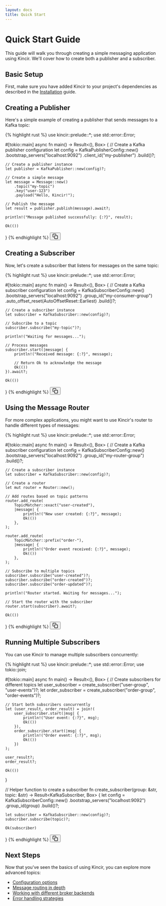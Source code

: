 ```yaml
---
layout: docs
title: Quick Start
---
```


# Quick Start Guide

This guide will walk you through creating a simple messaging application using Kincir. We'll cover how to create both a publisher and a subscriber.

## Basic Setup

First, make sure you have added Kincir to your project's dependencies as described in the [Installation](/docs/installation/index.md) guide.

## Creating a Publisher

Here's a simple example of creating a publisher that sends messages to a Kafka topic:

<div class="highlight-wrapper" style="position: relative;" data-language="rust">
{% highlight rust %}
use kincir::prelude::*;
use std::error::Error;

#[tokio::main]
async fn main() -> Result<(), Box<dyn Error>> {
    // Create a Kafka publisher configuration
    let config = KafkaPublisherConfig::new()
        .bootstrap_servers("localhost:9092")
        .client_id("my-publisher")
        .build()?;
    
    // Create a publisher instance
    let publisher = KafkaPublisher::new(config)?;
    
    // Create a simple message
    let message = Message::new()
        .topic("my-topic")
        .key("user-123")
        .payload("Hello, Kincir!");
    
    // Publish the message
    let result = publisher.publish(message).await?;
    
    println!("Message published successfully: {:?}", result);
    
    Ok(())
}
{% endhighlight %}
<button class="copy-button manual-copy-btn" onclick="copyCode(this)" aria-label="Copy code to clipboard">
  <svg xmlns="http://www.w3.org/2000/svg" viewBox="0 0 24 24" width="18" height="18" fill="none" stroke="currentColor" stroke-width="2" stroke-linecap="round" stroke-linejoin="round"><rect x="9" y="9" width="13" height="13" rx="2" ry="2"></rect><path d="M5 15H4a2 2 0 0 1-2-2V4a2 2 0 0 1 2-2h9a2 2 0 0 1 2 2v1"></path></svg>
</button>
</div>

## Creating a Subscriber

Now, let's create a subscriber that listens for messages on the same topic:

<div class="highlight-wrapper" style="position: relative;" data-language="rust">
{% highlight rust %}
use kincir::prelude::*;
use std::error::Error;

#[tokio::main]
async fn main() -> Result<(), Box<dyn Error>> {
    // Create a Kafka subscriber configuration
    let config = KafkaSubscriberConfig::new()
        .bootstrap_servers("localhost:9092")
        .group_id("my-consumer-group")
        .auto_offset_reset(AutoOffsetReset::Earliest)
        .build()?;
    
    // Create a subscriber instance
    let subscriber = KafkaSubscriber::new(config)?;
    
    // Subscribe to a topic
    subscriber.subscribe("my-topic")?;
    
    println!("Waiting for messages...");
    
    // Process messages
    subscriber.start(|message| {
        println!("Received message: {:?}", message);
        
        // Return Ok to acknowledge the message
        Ok(())
    }).await?;
    
    Ok(())
}
{% endhighlight %}
<button class="copy-button manual-copy-btn" onclick="copyCode(this)" aria-label="Copy code to clipboard">
  <svg xmlns="http://www.w3.org/2000/svg" viewBox="0 0 24 24" width="18" height="18" fill="none" stroke="currentColor" stroke-width="2" stroke-linecap="round" stroke-linejoin="round"><rect x="9" y="9" width="13" height="13" rx="2" ry="2"></rect><path d="M5 15H4a2 2 0 0 1-2-2V4a2 2 0 0 1 2-2h9a2 2 0 0 1 2 2v1"></path></svg>
</button>
</div>

## Using the Message Router

For more complex applications, you might want to use Kincir's router to handle different types of messages:

<div class="highlight-wrapper" style="position: relative;" data-language="rust">
{% highlight rust %}
use kincir::prelude::*;
use std::error::Error;

#[tokio::main]
async fn main() -> Result<(), Box<dyn Error>> {
    // Create a Kafka subscriber configuration
    let config = KafkaSubscriberConfig::new()
        .bootstrap_servers("localhost:9092")
        .group_id("my-router-group")
        .build()?;
    
    // Create a subscriber instance
    let subscriber = KafkaSubscriber::new(config)?;
    
    // Create a router
    let mut router = Router::new();
    
    // Add routes based on topic patterns
    router.add_route(
        TopicMatcher::exact("user-created"),
        |message| {
            println!("New user created: {:?}", message);
            Ok(())
        },
    );
    
    router.add_route(
        TopicMatcher::prefix("order-"),
        |message| {
            println!("Order event received: {:?}", message);
            Ok(())
        },
    );
    
    // Subscribe to multiple topics
    subscriber.subscribe("user-created")?;
    subscriber.subscribe("order-created")?;
    subscriber.subscribe("order-updated")?;
    
    println!("Router started. Waiting for messages...");
    
    // Start the router with the subscriber
    router.start(subscriber).await?;
    
    Ok(())
}
{% endhighlight %}
<button class="copy-button manual-copy-btn" onclick="copyCode(this)" aria-label="Copy code to clipboard">
  <svg xmlns="http://www.w3.org/2000/svg" viewBox="0 0 24 24" width="18" height="18" fill="none" stroke="currentColor" stroke-width="2" stroke-linecap="round" stroke-linejoin="round"><rect x="9" y="9" width="13" height="13" rx="2" ry="2"></rect><path d="M5 15H4a2 2 0 0 1-2-2V4a2 2 0 0 1 2-2h9a2 2 0 0 1 2 2v1"></path></svg>
</button>
</div>

## Running Multiple Subscribers

You can use Kincir to manage multiple subscribers concurrently:

<div class="highlight-wrapper" style="position: relative;" data-language="rust">
{% highlight rust %}
use kincir::prelude::*;
use std::error::Error;
use tokio::join;

#[tokio::main]
async fn main() -> Result<(), Box<dyn Error>> {
    // Create subscribers for different topics
    let user_subscriber = create_subscriber("user-group", "user-events")?;
    let order_subscriber = create_subscriber("order-group", "order-events")?;
    
    // Start both subscribers concurrently
    let (user_result, order_result) = join!(
        user_subscriber.start(|msg| {
            println!("User event: {:?}", msg);
            Ok(())
        }),
        order_subscriber.start(|msg| {
            println!("Order event: {:?}", msg);
            Ok(())
        })
    );
    
    user_result?;
    order_result?;
    
    Ok(())
}

// Helper function to create a subscriber
fn create_subscriber(group: &str, topic: &str) -> Result<KafkaSubscriber, Box<dyn Error>> {
    let config = KafkaSubscriberConfig::new()
        .bootstrap_servers("localhost:9092")
        .group_id(group)
        .build()?;
    
    let subscriber = KafkaSubscriber::new(config)?;
    subscriber.subscribe(topic)?;
    
    Ok(subscriber)
}
{% endhighlight %}
<button class="copy-button manual-copy-btn" onclick="copyCode(this)" aria-label="Copy code to clipboard">
  <svg xmlns="http://www.w3.org/2000/svg" viewBox="0 0 24 24" width="18" height="18" fill="none" stroke="currentColor" stroke-width="2" stroke-linecap="round" stroke-linejoin="round"><rect x="9" y="9" width="13" height="13" rx="2" ry="2"></rect><path d="M5 15H4a2 2 0 0 1-2-2V4a2 2 0 0 1 2-2h9a2 2 0 0 1 2 2v1"></path></svg>
</button>
</div>

## Next Steps

Now that you've seen the basics of using Kincir, you can explore more advanced topics:

- [Configuration options](/docs/configuration/)
- [Message routing in depth](/docs/core-concepts/routing/)
- [Working with different broker backends](/docs/backends/)
- [Error handling strategies](/docs/core-concepts/error-handling/)